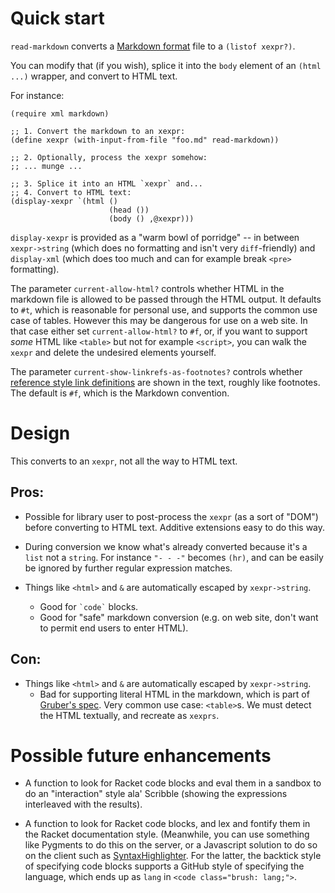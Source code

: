 # Quick start

`read-markdown` converts a [Markdown format][1] file to a `(listof
xexpr?)`.

You can modify that (if you wish), splice it into the `body` element
of an `(html ...)` wrapper, and convert to HTML text.

For instance:

```racket
(require xml markdown)

;; 1. Convert the markdown to an xexpr:
(define xexpr (with-input-from-file "foo.md" read-markdown))

;; 2. Optionally, process the xexpr somehow:
;; ... munge ...

;; 3. Splice it into an HTML `xexpr` and...
;; 4. Convert to HTML text:
(display-xexpr `(html ()
                      (head ())
                      (body () ,@xexpr)))
```

`display-xexpr` is provided as a "warm bowl of porridge" -- in between
`xexpr->string` (which does no formatting and isn't very
`diff`-friendly) and `display-xml` (which does too much and can for
example break `<pre>` formatting).

The parameter `current-allow-html?` controls whether HTML in the
markdown file is allowed to be passed through the HTML output. It
defaults to `#t`, which is reasonable for personal use, and supports
the common use case of tables. However this may be dangerous for use
on a web site. In that case either set `current-allow-html?` to `#f`,
or, if you want to support _some_ HTML like `<table>` but not for
example `<script>`, you can walk the `xexpr` and delete the undesired
elements yourself.

The parameter `current-show-linkrefs-as-footnotes?` controls whether
[reference style link definitions][3] are shown in the text, roughly
like footnotes. The default is `#f`, which is the Markdown convention.


# Design

This converts to an `xexpr`, not all the way to HTML text.

## Pros:

- Possible for library user to post-process the `xexpr` (as a sort of
  "DOM") before converting to HTML text. Additive extensions easy to
  do this way.

- During conversion we know what's already converted because it's a
  `list` not a `string`. For instance `"- - -"` becomes `(hr)`, and
  can be easily be ignored by further regular expression matches.

- Things like `<html>` and `&` are automatically escaped by
  `xexpr->string`.
  - Good for `` `code` `` blocks.
  - Good for "safe" markdown conversion (e.g. on web site, don't want
  to permit end users to enter HTML).

## Con:

- Things like `<html>` and `&` are automatically escaped by
  `xexpr->string`.
  - Bad for supporting literal HTML in the markdown, which is part of
  [Gruber's spec](http://daringfireball.net/projects/markdown/).  Very
  common use case: `<table>`s.  We must detect the HTML textually, and
  recreate as `xexprs`.

# Possible future enhancements

- A function to look for Racket code blocks and eval them in a sandbox
  to do an "interaction" style ala' Scribble (showing the expressions
  interleaved with the results).

- A function to look for Racket code blocks, and lex and fontify them
  in the Racket documentation style. (Meanwhile, you can use something
  like Pygments to do this on the server, or a Javascript solution to
  do so on the client such as [SyntaxHighlighter][2]. For the latter,
  the backtick style of specifying code blocks supports a GitHub style
  of specifying the language, which ends up as `lang` in `<code
  class="brush: lang;">`.

[1]: http://daringfireball.net/projects/markdown/basics "Markdown Format"
[2]: http://alexgorbatchev.com/SyntaxHighlighter/manual/brushes/custom.html "SyntaxHighlighter"
[3]: http://daringfireball.net/projects/markdown/syntax#link "Links"
